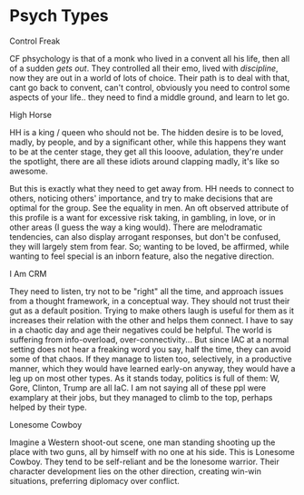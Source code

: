 # Psych Types

<a name='a_cf'></a>

Control Freak

CF phsychology is that of a monk who lived in a convent all his life,
then all of a sudden *gets out*. They controlled all their emo, lived
with *discipline*, now they are out in a world of lots of
choice. Their path is to deal with that, cant go back to convent,
can't control, obviously you need to control some aspects of your
life.. they need to find a middle ground, and learn to let go.

<a name='a_hh'></a>

High Horse

HH is a king / queen who should not be. The hidden desire is to be
loved, madly, by people, and by a significant other, while this
happens they want to be at the center stage, they get all this looove,
adulation, they're under the spotlight, there are all these idiots
around clapping madly, it's like so awesome.

But this is exactly what they need to get away from. HH needs to
connect to others, noticing others' importance, and try to make
decisions that are optimal for the group. See the equality in men. An
oft observed attribute of this profile is a want for excessive risk
taking, in gambling, in love, or in other areas (I guess the way a
king would). There are melodramatic tendencies, can also display
arrogant responses, but don't be confused, they will largely stem from
fear. So; wanting to be loved, be affirmed, while wanting to feel
special is an inborn feature, also the negative direction.

<a name='a_crm'></a>

I Am CRM

They need to listen, try not to be "right" all the time, and approach
issues from a thought framework, in a conceptual way. They should not
trust their gut as a default position. Trying to make others laugh is
useful for them as it increases their relation with the other and
helps them connect. I have to say in a chaotic day and age their
negatives could be helpful. The world is suffering from info-overload,
over-connectivity... But since IAC at a normal setting does not hear a
freaking word you say, half the time, they can avoid some of that
chaos. If they manage to listen too, selectively, in a productive
manner, which they would have learned early-on anyway, they would have
a leg up on most other types. As it stands today, politics is full of
them: W, Gore, Clinton, Trump are all IaC. I am not saying all of
these ppl were examplary at their jobs, but they managed to climb to
the top, perhaps helped by their type.

<a name='a_lonesome'></a>

Lonesome Cowboy

Imagine a Western shoot-out scene, one man standing shooting up the
place with two guns, all by himself with no one at his side. This is
Lonesome Cowboy. They tend to be self-reliant and be the lonesome
warrior. Their character development lies on the other direction,
creating win-win situations, preferring diplomacy over conflict.

